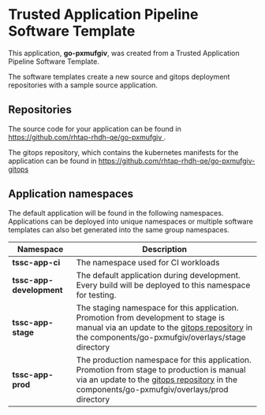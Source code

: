 # Trusted Application Pipeline Software Template

This application, **go-pxmufgiv**, was created from a Trusted Application Pipeline Software Template.

The software templates create a new source and gitops deployment repositories with a sample source application. 

## Repositories

The source code for your application can be found in [https://github.com/rhtap-rhdh-qe/go-pxmufgiv ](https://github.com/rhtap-rhdh-qe/go-pxmufgiv ).
 
The gitops repository, which contains the kubernetes manifests for the application can be found in 
[https://github.com/rhtap-rhdh-qe/go-pxmufgiv-gitops ](https://github.com/rhtap-rhdh-qe/go-pxmufgiv-gitops ) 

## Application namespaces 

The default application will be found in the following namespaces. Applications can be deployed into unique namespaces or multiple software templates can also bet generated into the same group namespaces.  

|  Namespace   |  Description   |  
| -------- | -------- |
| **tssc-app-ci** | The namespace used for CI workloads |
| **tssc-app-development** | The default application during development. Every build will be deployed to this namespace for testing. |
| **tssc-app-stage** | The staging namespace for this application. Promotion from development to stage is manual via an update to the [gitops repository](https://github.com/rhtap-rhdh-qe/go-pxmufgiv-gitops ) in the components/go-pxmufgiv/overlays/stage directory |
| **tssc-app-prod** | The production namespace for this application. Promotion from stage to production is manual via an update to the [gitops repository](https://github.com/rhtap-rhdh-qe/go-pxmufgiv-gitops ) in the components/go-pxmufgiv/overlays/prod directory |